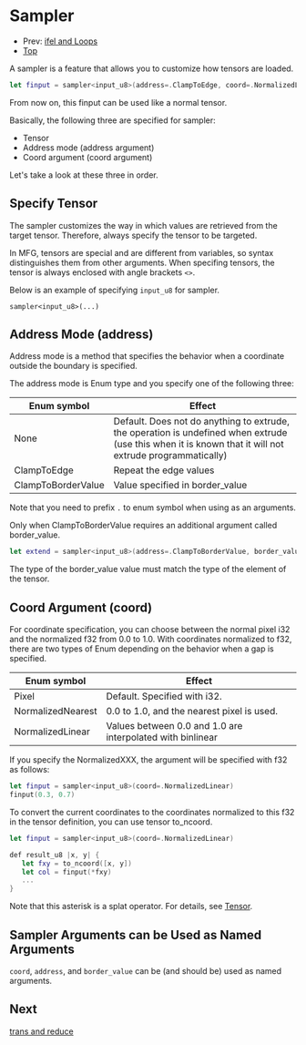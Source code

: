 # Sampler

- Prev: [ifel and Loops](IfelLoop.md)
- [Top](README.md)


A sampler is a feature that allows you to customize how tensors are loaded.

```swift
let finput = sampler<input_u8>(address=.ClampToEdge, coord=.NormalizedLinear)
```

From now on, this finput can be used like a normal tensor.

Basically, the following three are specified for sampler:

- Tensor
- Address mode (address argument)
- Coord argument (coord argument)

Let's take a look at these three in order.

## Specify Tensor

The sampler customizes the way in which values ​​are retrieved from the target tensor.
Therefore, always specify the tensor to be targeted.

In MFG, tensors are special and are different from variables, so syntax distinguishes them from other arguments.
When specifing tensors, the tensor is always enclosed with angle brackets `<>`.

Below is an example of specifying `input_u8` for sampler.

```
sampler<input_u8>(...)
```

## Address Mode (address)

Address mode is a method that specifies the behavior when a coordinate outside the boundary is specified.

The address mode is Enum type and you specify one of the following three:

| Enum symbol | Effect |
| ---- | ---- |
| None | Default. Does not do anything to extrude, the operation is undefined when extrude (use this when it is known that it will not extrude programmatically) |
| ClampToEdge | Repeat the edge values |
| ClampToBorderValue | Value specified in border_value |

Note that you need to prefix `.` to enum symbol when using as an arguments.

Only when ClampToBorderValue requires an additional argument called border_value.

```swift
let extend = sampler<input_u8>(address=.ClampToBorderValue, border_value=u8[0, 0, 0, 0])
```

The type of the border_value value must match the type of the element of the tensor.

## Coord Argument (coord)

For coordinate specification, you can choose between the normal pixel i32 and the normalized f32 from 0.0 to 1.0.
With coordinates normalized to f32, there are two types of Enum depending on the behavior when a gap is specified.

| Enum symbol | Effect |
| ---- | ---- |
| Pixel |  Default. Specified with i32. |
| NormalizedNearest | 0.0 to 1.0, and the nearest pixel is used. |
| NormalizedLinear | Values ​​between 0.0 and 1.0 are interpolated with binlinear |

If you specify the NormalizedXXX, the argument will be specified with f32 as follows:

```swift
let finput = sampler<input_u8>(coord=.NormalizedLinear)
finput(0.3, 0.7)
```

To convert the current coordinates to the coordinates normalized to this f32 in the tensor definition,
you can use tensor to_ncoord.

```swift
let finput = sampler<input_u8>(coord=.NormalizedLinear)

def result_u8 |x, y| {
   let fxy = to_ncoord([x, y])
   let col = finput(*fxy)
   ...
}
```

Note that this asterisk is a splat operator.
For details, see [Tensor](Tensor.md).

## Sampler Arguments can be Used as Named Arguments

`coord`, `address`, and `border_value` can be (and should be) used as named arguments.

## Next

[trans and reduce](TransReduce.md)